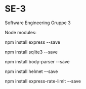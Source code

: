 # SE-3
Software Engineering Gruppe 3

Node modules:

npm install express --save

npm install sqlite3 --save

npm install body-parser --save

npm install helmet --save

npm install express-rate-limit --save


